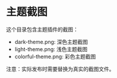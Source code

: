 # 主题截图

这个目录包含主题插件的截图：

- dark-theme.png: 深色主题截图
- light-theme.png: 浅色主题截图  
- colorful-theme.png: 彩色主题截图

注意：实际发布时需要替换为真实的截图文件。
